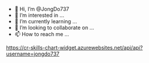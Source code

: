 - 👋 Hi, I’m @JongDo737
- 👀 I’m interested in ...
- 🌱 I’m currently learning ...
- 💞️ I’m looking to collaborate on ...
- 📫 How to reach me ...

<!---
JongDo737/JongDo737 is a ✨ special ✨ repository because its `README.md` (this file) appears on your GitHub profile.
You can click the Preview link to take a look at your changes.
--->


https://cr-skills-chart-widget.azurewebsites.net/api/api?username=jongdo737
